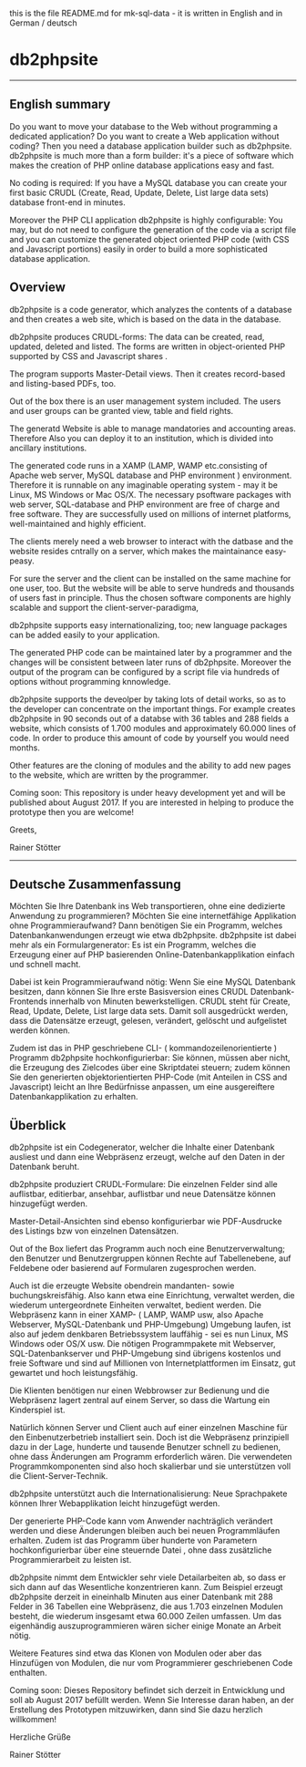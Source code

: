 this is the file README.md for mk-sql-data - it is written in English and in German / deutsch

# db2phpsite

-----------------------------------------------------
English summary
-----------------------------------------------------

Do you want to move your database to the Web without programming a dedicated application? Do you want to create a Web application without coding? Then you need a database application builder such as db2phpsite. db2phpsite is much more than a form builder: it's a piece of software which makes the creation of PHP online database applications easy and fast.

No coding is required: If you have a MySQL database you can create your first basic CRUDL (Create, Read, Update, Delete, List large data sets) database front-end in minutes.

Moreover the PHP CLI application db2phpsite is highly configurable: You may, but do not need to configure the generation of the code via a script file and you can customize the generated object oriented PHP code (with CSS and Javascript portions) easily in order to build a more sophisticated database application.

## Overview

db2phpsite is a code generator, which analyzes the contents of a database and then creates a web site, which  is based on the data in the database.

db2phpsite produces CRUDL-forms: The data can be created, read, updated, deleted and listed. The forms are written in object-oriented PHP supported by CSS and Javascript shares .

The program supports Master-Detail views. Then it creates record-based and listing-based PDFs, too.

Out of the box there is an user management system included. The users and user groups can be granted view, table and field rights.

The generatd Website is able to manage mandatories and accounting areas. Therefore Also you can deploy it to an institution, which is divided into ancillary institutions.

The generated code runs in a XAMP (LAMP, WAMP etc.consisting of Apache web server, MySQL database and PHP environment ) environment. Therefore it is runnable on any imaginable operating system - may it be Linux, MS Windows or Mac OS/X. The necessary psoftware packages with web server, SQL-database and PHP environment are free of charge and free software. They are successfully used on millions of internet platforms, well-maintained and highly efficient.

The clients merely need a web browser to interact with the datbase and the website resides cntrally on a server, which makes the maintainance easy-peasy.

For sure the server and the client can be installed on the same machine for one user, too. But the website will be able to serve hundreds and thousands of users fast in principle. Thus the chosen software components are highly scalable and support the client-server-paradigma,

db2phpsite supports easy internationalizing, too; new language packages can be added easily to your application.

The generated PHP code can be maintained later by a programmer and the changes will be consistent between later runs of db2phpsite. Moreover the output of the program can be configured by a script file via hundreds of options without programming knnowledge.

db2phpsite supports the deveolper by taking lots of detail works, so as to the developer can concentrate on the important things. For example creates db2phpsite in 90 seconds out of a databse with 36 tables and 288 fields a website, which consists of 1.700 modules and approximately 60.000 lines of code. In order to produce this amount of code by yourself you would need months.

Other features are the cloning of modules and the ability to add new pages to the website, which are written by the programmer.

Coming soon: This repository is under heavy development yet and will be published about August 2017. If you are interested in helping to produce the prototype then you are welcome!

Greets,

Rainer Stötter

-----------------------------------------------------
Deutsche Zusammenfassung
-----------------------------------------------------

Möchten Sie Ihre Datenbank ins Web transportieren, ohne eine dedizierte Anwendung zu programmieren?  Möchten Sie eine internetfähige Applikation ohne Programmieraufwand? Dann benötigen Sie ein Programm, welches Datenbankanwendungen erzeugt wie etwa db2phpsite. db2phpsite ist dabei mehr als ein Formulargenerator: Es ist ein Programm, welches die Erzeugung einer auf PHP basierenden Online-Datenbankapplikation einfach und schnell macht.

Dabei ist kein Programmieraufwand nötig: Wenn Sie eine MySQL Datenbank besitzen, dann können Sie Ihre erste Basisversion eines CRUDL Datenbank-Frontends innerhalb von Minuten bewerkstelligen. CRUDL steht für Create, Read, Update, Delete, List large data sets. Damit soll ausgedrückt werden, dass die Datensätze erzeugt, gelesen, verändert, gelöscht und aufgelistet werden können.

Zudem ist das in PHP geschriebene CLI- ( kommandozeilenorientierte ) Programm db2phpsite hochkonfigurierbar: Sie können, müssen aber nicht, die Erzeugung des Zielcodes über eine Skriptdatei steuern; zudem können Sie den generierten objektorientierten PHP-Code (mit Anteilen in CSS and Javascript) leicht an Ihre Bedürfnisse anpassen, um eine ausgereiftere Datenbankapplikation zu erhalten.

## Überblick

db2phpsite ist ein Codegenerator, welcher die Inhalte einer Datenbank ausliest und dann eine Webpräsenz erzeugt, welche auf den Daten in der Datenbank beruht.

db2phpsite produziert CRUDL-Formulare: Die einzelnen Felder sind alle auflistbar, editierbar, ansehbar, auflistbar und neue
Datensätze können hinzugefügt werden.

Master-Detail-Ansichten sind ebenso konfigurierbar wie PDF-Ausdrucke des Listings bzw von einzelnen Datensätzen.

Out of the Box liefert das Programm auch noch eine  Benutzerverwaltung; den Benutzer und Benutzergruppen können Rechte auf Tabellenebene, auf Feldebene oder basierend auf Formularen zugesprochen werden.

Auch ist die erzeugte Website obendrein mandanten- sowie buchungskreisfähig. Also kann etwa eine  Einrichtung, verwaltet werden, die wiederum untergeordnete
Einheiten verwaltet, bedient werden. Die Webpräsenz kann in einer XAMP- ( LAMP, WAMP usw, also Apache Webserver, MySQL-Datenbank und PHP-Umgebung) Umgebung laufen, ist also auf jedem denkbaren Betriebssystem lauffähig - sei es nun
Linux, MS Windows oder OS/X usw. Die nötigen Programmpakete mit Webserver, SQL-Datenbankserver und PHP-Umgebung sind übrigens kostenlos und freie
Software und sind auf Millionen von Internetplattformen im Einsatz, gut gewartet und hoch leistungsfähig.

Die Klienten benötigen nur einen Webbrowser zur Bedienung und die Webpräsenz lagert zentral auf einem Server, so dass die Wartung ein Kinderspiel ist.

Natürlich können Server und Client auch auf einer einzelnen Maschine für den Einbenutzerbetrieb installiert sein. Doch ist die Webpräsenz prinzipiell dazu in der Lage, hunderte und tausende Benutzer schnell zu bedienen, ohne dass Änderungen am
Programm erforderlich wären. Die verwendeten Programmkomponenten sind also hoch skalierbar und sie unterstützen voll die Client-Server-Technik.

db2phpsite unterstützt auch die Internationalisierung: Neue Sprachpakete können Ihrer Webapplikation leicht hinzugefügt werden.

Der generierte PHP-Code kann vom Anwender nachträglich verändert werden und diese Änderungen bleiben auch bei neuen Programmläufen erhalten. Zudem ist das Programm über hunderte von Parametern hochkonfigurierbar über eine steuernde Datei , ohne dass zusätzliche Programmierarbeit zu leisten ist.

db2phpsite nimmt dem Entwickler sehr viele Detailarbeiten ab, so dass er sich dann auf das Wesentliche konzentrieren kann. Zum Beispiel erzeugt db2phpsite derzeit in eineinhalb Minuten aus einer Datenbank mit 288 Felder in 36 Tabellen eine Webpräsenz, die aus 1.703 einzelnen Modulen besteht, die wiederum insgesamt etwa 60.000 Zeilen umfassen. Um das eigenhändig auszuprogrammieren wären sicher einige Monate an Arbeit nötig.

Weitere Features sind etwa das Klonen von Modulen oder aber das Hinzufügen von Modulen, die nur vom Programmierer geschriebenen Code enthalten.

Coming soon: Dieses Repository befindet sich derzeit in Entwicklung und soll ab August 2017 befüllt werden. Wenn Sie Interesse daran haben, an der Erstellung des Prototypen mitzuwirken, dann sind Sie dazu herzlich willkommen!

Herzliche Grüße

Rainer Stötter


